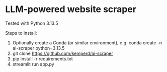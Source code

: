 # LLM-powered website scraper

Tested with Python 3.13.5

Steps to install:

1. Optionally create a Conda (or similar environment), e.g. conda create -n ai-scraper python=3.13.5
2. git clone https://github.com/kemperd/ai-scraper
3. pip install -r requirements.txt
4. streamlit run app.py
